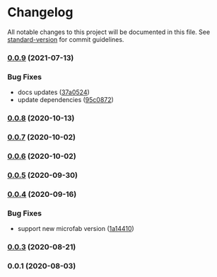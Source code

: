 # Changelog

All notable changes to this project will be documented in this file. See [standard-version](https://github.com/conventional-changelog/standard-version) for commit guidelines.

### [0.0.9](https://github.com/hyperledgendary/weftility/compare/v0.0.8...v0.0.9) (2021-07-13)


### Bug Fixes

* docs updates ([37a0524](https://github.com/hyperledgendary/weftility/commit/37a05242c03cf472e49ea0fab48e3621349b5845))
* update dependencies ([95c0872](https://github.com/hyperledgendary/weftility/commit/95c0872697ce21c85903534fceefa0a11dd741c0))

### [0.0.8](https://github.com/hyperledgendary/weftility/compare/v0.0.7...v0.0.8) (2020-10-13)

### [0.0.7](https://github.com/hyperledgendary/weftility/compare/v0.0.6...v0.0.7) (2020-10-02)

### [0.0.6](https://github.com/hyperledgendary/weftility/compare/v0.0.5...v0.0.6) (2020-10-02)

### [0.0.5](https://github.com/hyperledgendary/weftility/compare/v0.0.4...v0.0.5) (2020-09-30)

### [0.0.4](https://github.com/hyperledgendary/weftility/compare/v0.0.3...v0.0.4) (2020-09-16)


### Bug Fixes

* support new microfab version ([1a14410](https://github.com/hyperledgendary/weftility/commit/1a14410fb46cf37e1c6ece9386df390337a2bb72))

### [0.0.3](https://github.com/hyperledgendary/runhfsc/compare/v0.0.1...v0.0.3) (2020-08-21)

### 0.0.1 (2020-08-03)
